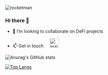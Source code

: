 ![rocketman](https://user-images.githubusercontent.com/19872990/119971908-db0b4e80-bfb1-11eb-8f56-69c4fbf0fea5.jpg)


### Hi there 👋


- 👯 I’m looking to collaborate on DeFi projects

- 📫 Get in touch &nbsp; &nbsp; <a href="mailto:mag.begic_nedim@yahoo.com"><img src="https://www.vectorlogo.zone/logos/yahoo/yahoo-tile.svg" width="30 px" alt="mail"></a> 

![Anurag's GitHub stats](https://github-readme-stats.vercel.app/api?username=NedimRenesalis&count_private=true)

[![Top Langs](https://github-readme-stats.vercel.app/api/top-langs/?username=NedimRenesalis&layout=compact)](https://github.com/anuraghazra/github-readme-stats)
